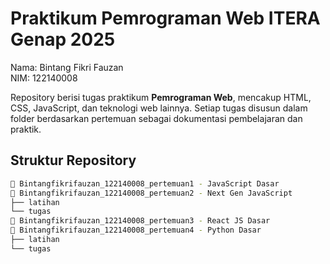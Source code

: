 # Praktikum Pemrograman Web ITERA Genap 2025
Nama: Bintang Fikri Fauzan <br>
NIM: 122140008

Repository berisi tugas praktikum **Pemrograman Web**, mencakup HTML, CSS, JavaScript, dan teknologi web lainnya. Setiap tugas disusun dalam folder berdasarkan pertemuan sebagai dokumentasi pembelajaran dan praktik.

## Struktur Repository
```sh
📂 Bintangfikrifauzan_122140008_pertemuan1 - JavaScript Dasar
📂 Bintangfikrifauzan_122140008_pertemuan2 - Next Gen JavaScript
├── latihan
└── tugas
📂 Bintangfikrifauzan_122140008_pertemuan3 - React JS Dasar
📂 Bintangfikrifauzan_122140008_pertemuan4 - Python Dasar
├── latihan
└── tugas
```
